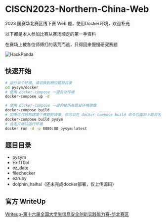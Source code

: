 # CISCN2023-Northern-China-Web
2023 国赛华北赛区线下赛 Web 题，使用Docker环境，欢迎补充

以下都是本人参加比赛从赛场顺走的第一手资料

在赛场上被各位师傅打的落荒而逃，只得回来慢慢研究赛题

![HackPanda](http://intro.suosuodrive.com/HackPanda.jpg)

## 快速开始

```bash
# 运行单个环境，请切换到相应题目目录
cd pysym/docker
# 使用 docker-compose 一键启动环境
docker-compose up -d

# 使用 docker-compose 一键构建所有题目环境镜像
docker-compose build
# 如果你只想构建某个赛题的镜像，你可以在 docker-compose build 命令后面加上题目名
docker-compose build pysym
# 自定义端口运行环境
docker run -d -p 8080:80 pysym:latest
```

## 题目目录

- pysym
- ExifT0ol
- ez_date
- filechecker
- ezruby
- dolphin_haihai（还未完成docker部署，仅上传源码）



## 官方 WriteUp

[Writeup-第十六届全国大学生信息安全创新实践能力赛-华北赛区](https://mp.weixin.qq.com/s/T5pw_uxLQpk2lIaNSX6n2g)
